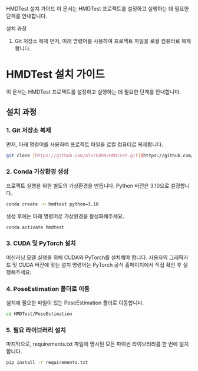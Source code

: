 HMDTest 설치 가이드
이 문서는 HMDTest 프로젝트를 설정하고 실행하는 데 필요한 단계를 안내합니다.

설치 과정
1. Git 저장소 복제
먼저, 아래 명령어를 사용하여 프로젝트 파일을 로컬 컴퓨터로 복제합니다.
# HMDTest 설치 가이드

이 문서는 HMDTest 프로젝트를 설정하고 실행하는 데 필요한 단계를 안내합니다.

## 설치 과정

### 1. Git 저장소 복제
먼저, 아래 명령어를 사용하여 프로젝트 파일을 로컬 컴퓨터로 복제합니다.
```bash
git clone [https://github.com/alsckd99/HMDTest.git](https://github.com/alsckd99/HMDTest.git)
```

### 2. Conda 가상환경 생성
프로젝트 실행을 위한 별도의 가상환경을 만듭니다. Python 버전은 3.10으로 설정합니다.

```bash
conda create -n hmdtest python=3.10
```
생성 후에는 아래 명령어로 가상환경을 활성화해주세요.
```bash
conda activate hmdtest
```

### 3. CUDA 및 PyTorch 설치
머신러닝 모델 실행을 위해 CUDA와 PyTorch를 설치해야 합니다. 사용자의 그래픽카드 및 CUDA 버전에 맞는 설치 명령어는 PyTorch 공식 홈페이지에서 직접 확인 후 실행해주세요.

### 4. PoseEstimation 폴더로 이동
설치에 필요한 파일이 있는 PoseEstimation 폴더로 이동합니다.

```bash
cd HMDTest/PoseEstimation
```

### 5. 필요 라이브러리 설치
마지막으로, requirements.txt 파일에 명시된 모든 파이썬 라이브러리를 한 번에 설치합니다.

```bash
pip install -r requirements.txt
```

